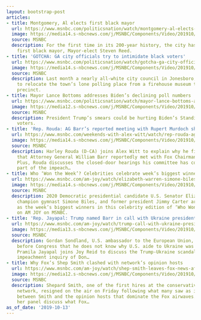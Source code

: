 ```yaml
---
layout: bootstrap-post
articles:
- title: Montgomery, Al elects first black mayor
  url: https://www.msnbc.com/politicsnation/watch/montgomery-al-elects-first-black-mayor-71199301616
  image: https://media14.s-nbcnews.com/j/MSNBC/Components/Video/201910/n_sharp_reed_10132019_1920x1080.nbcnews-fp-1200-630.jpg
  source: MSNBC
  description: For the first time in its 200-year history, the city has elected its
    first black mayor, Mayor-elect Steven Reed.
- title: 'GOTCHA: GA city officials try to intimidate black voters'
  url: https://www.msnbc.com/politicsnation/watch/gotcha-ga-city-officials-try-to-intimidate-black-voters-71198789783
  image: https://media14.s-nbcnews.com/j/MSNBC/Components/Video/201910/n_sharp_gotcha_10132019_1920x1080.nbcnews-fp-1200-630.jpg
  source: MSNBC
  description: Last month a nearly all-white city council in Jonesboro, Georgia decide
    to relocate the town’s lone polling place from a firehouse museum to a police
    precinct.
- title: Mayor Lance Bottoms addresses Biden’s declining poll numbers
  url: https://www.msnbc.com/politicsnation/watch/mayor-lance-bottoms-addresses-biden-s-declining-poll-numbers-71199301561
  image: https://media12.s-nbcnews.com/j/MSNBC/Components/Video/201910/n_sharp_bottoms_10132019_1920x1080.nbcnews-fp-1200-630.jpg
  source: MSNBC
  description: President Trump’s smears could be hurting Biden’s Standing among Democratic
    voters.
- title: 'Rep. Rouda: AG Barr’s reported meeting with Rupert Murdoch should be investigated'
  url: https://www.msnbc.com/weekends-with-alex-witt/watch/rep-rouda-ag-barr-s-reported-meeting-with-rupert-murdoch-should-be-investigated-71197253722
  image: https://media14.s-nbcnews.com/j/MSNBC/Components/Video/201910/n_witt_Rouda_191013_1920x1080.nbcnews-fp-1200-630.jpg
  source: MSNBC
  description: Harley Rouda (D-CA) joins Alex Witt to explain why he finds it “preposterous”
    that Attorney General William Barr reportedly met with Fox Chairman Rupert Murdoch.
    Plus, Rouda discusses the closed-door hearings his committee has conducted as
    part of the impeach…
- title: Who ‘Won the Week’? Celebrities celebrate week’s biggest winners
  url: https://www.msnbc.com/am-joy/watch/elizabeth-warren-simone-biles-jimmy-carter-week-s-biggest-winners-71196229849
  image: https://media14.s-nbcnews.com/j/MSNBC/Components/Video/201910/n_joy_wontheweek_191013_1920x1080.nbcnews-fp-1200-630.jpg
  source: MSNBC
  description: 2020 Democratic presidential candidate U.S. Senator Elizabeth Warren,
    champion gymnast Simone Biles, and former president Jimmy Carter are celebrated
    as the week’s biggest winners in this celebrity edition of ‘Who Won the Week?’
    on AM JOY on MSNBC.
- title: 'Rep. Jayapal: Trump named Barr in call with Ukraine president'
  url: https://www.msnbc.com/am-joy/watch/trump-call-with-ukraine-president-discussed-by-rep-jayapal-71195205996
  image: https://media13.s-nbcnews.com/j/MSNBC/Components/Video/201910/n_joy_repjayapal_191013_1920x1080.nbcnews-fp-1200-630.jpg
  source: MSNBC
  description: Gordan Sondland, U.S. ambassador to the European Union, is set to testify
    before Congress that he does not know why U.S. aide to Ukraine was delayed. Rep.
    Pramila Jayapal joins Joy Reid to discuss the Trump-Ukraine scandal, plus the
    impeachment inquiry of Don…
- title: Why Fox’s Shep Smith clashed with network’s opinion hosts
  url: https://www.msnbc.com/am-joy/watch/shep-smith-leaves-fox-news-after-critiquing-trump-regularly-71194693605
  image: https://media12.s-nbcnews.com/j/MSNBC/Components/Video/201910/n_joy_shepsmith_191013_1920x1080.nbcnews-fp-1200-630.jpg
  source: MSNBC
  description: Shepard Smith, one of the first hires at the conservative Fox News
    network, resigned on the air on Friday following what many saw as increased tensions
    between Smith and the opinion hosts that dominate the Fox airwaves. Joy Reid and
    her panel discuss what Fox…
as_of_date: '2019-10-13'
---
```


